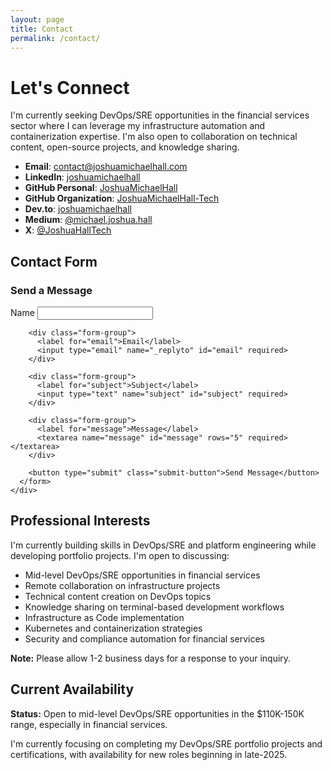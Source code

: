 ```yaml
---
layout: page
title: Contact
permalink: /contact/
---
```


# Let's Connect

<div class="content-section with-divider">
  <p class="page-intro">
    I'm currently seeking DevOps/SRE opportunities in the financial services sector where I can leverage my infrastructure automation and containerization expertise. I'm also open to collaboration on technical content, open-source projects, and knowledge sharing.
  </p>

  <ul class="contact-info">
    <li><strong>Email</strong>: <a href="mailto:contact@joshuamichaelhall.com">contact@joshuamichaelhall.com</a></li>
    <li><strong>LinkedIn</strong>: <a href="https://linkedin.com/in/joshuamichaelhall">joshuamichaelhall</a></li>
    <li><strong>GitHub Personal</strong>: <a href="https://github.com/JoshuaMichaelHall">JoshuaMichaelHall</a></li>
    <li><strong>GitHub Organization</strong>: <a href="https://github.com/JoshuaMichaelHall-Tech">JoshuaMichaelHall-Tech</a></li>
    <li><strong>Dev.to</strong>: <a href="https://dev.to/joshuamichaelhall">joshuamichaelhall</a></li>
    <li><strong>Medium</strong>: <a href="https://medium.com/@michael.joshua.hall">@michael.joshua.hall</a></li>
    <li><strong>X</strong>: <a href="https://x.com/JoshuaHallTech">@JoshuaHallTech</a></li>
  </ul>
</div>

<div class="content-section with-divider">
  <h2>Contact Form</h2>
    <div class="contact-form-container">
      <h3>Send a Message</h3>
      <form action="https://formspree.io/f/your-formspree-id" method="POST" class="contact-form">
        <div class="form-group">
          <label for="name">Name</label>
          <input type="text" name="name" id="name" required>
        </div>
        
        <div class="form-group">
          <label for="email">Email</label>
          <input type="email" name="_replyto" id="email" required>
        </div>
        
        <div class="form-group">
          <label for="subject">Subject</label>
          <input type="text" name="subject" id="subject" required>
        </div>
        
        <div class="form-group">
          <label for="message">Message</label>
          <textarea name="message" id="message" rows="5" required></textarea>
        </div>
        
        <button type="submit" class="submit-button">Send Message</button>
      </form>
    </div>
</div>

<div class="content-section with-divider">
  <h2>Professional Interests</h2>
  
  <p>I'm currently building skills in DevOps/SRE and platform engineering while developing portfolio projects. I'm open to discussing:</p>
  
  <ul class="interests-list">
    <li>Mid-level DevOps/SRE opportunities in financial services</li>
    <li>Remote collaboration on infrastructure projects</li>
    <li>Technical content creation on DevOps topics</li>
    <li>Knowledge sharing on terminal-based development workflows</li>
    <li>Infrastructure as Code implementation</li>
    <li>Kubernetes and containerization strategies</li>
    <li>Security and compliance automation for financial services</li>
  </ul>
  
  <div class="note">
    <p><strong>Note:</strong> Please allow 1-2 business days for a response to your inquiry.</p>
  </div>
</div>

<div class="content-section no-divider">
  <h2>Current Availability</h2>
  
  <div class="availability-status">
    <span class="status-indicator available"></span>
    <p><strong>Status:</strong> Open to mid-level DevOps/SRE opportunities in the $110K-150K range, especially in financial services.</p>
  </div>
  
  <p>I'm currently focusing on completing my DevOps/SRE portfolio projects and certifications, with availability for new roles beginning in late-2025.</p>
</div>
